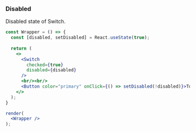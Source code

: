 ### Disabled

Disabled state of Switch.

<!--start-code-->

```jsx
const Wrapper = () => {
  const [disabled, setDisabled] = React.useState(true);
  
  return (
    <>
      <Switch
        checked={true}
        disabled={disabled}
      />
      <br/><br/>
      <Button color="primary" onClick={() => setDisabled(!disabled)}>Toggle Disabled</Button>
    </>
  );
}

render(
  <Wrapper />
);
```

<!--end-code-->

